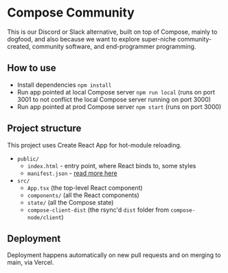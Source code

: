 # Compose Community

This is our Discord or Slack alternative, built on top of Compose, mainly to dogfood, and also because we want to explore super-niche community-created, community software, and end-programmer programming.

## How to use

- Install dependencies `npm install`
- Run app pointed at local Compose server `npm run local` (runs on port 3001 to not conflict the local Compose server running on port 3000)
- Run app pointed at prod Compose server `npm start` (runs on port 3000)

## Project structure

This project uses Create React App for hot-module reloading.

- `public/`
  - `index.html` - entry point, where React binds to, some styles
  - `manifest.json` - [read more here](https://developer.mozilla.org/en-US/docs/Mozilla/Add-ons/WebExtensions/manifest.json)
- `src/`
  - `App.tsx` (the top-level React component)
  - `components/` (all the React components)
  - `state/` (all the Compose state)
  - `compose-client-dist` (the rsync'd `dist` folder from `compose-node/client`)

## Deployment

Deployment happens automatically on new pull requests and on merging to main, via Vercel.
